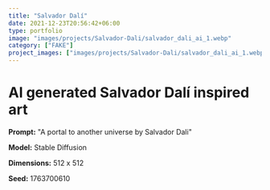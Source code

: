 ```yaml
---
title: "Salvador Dalí"
date: 2021-12-23T20:56:42+06:00
type: portfolio
image: "images/projects/Salvador-Dali/salvador_dali_ai_1.webp"
category: ["FAKE"]
project_images: ["images/projects/Salvador-Dali/salvador_dali_ai_1.webp"]
---
```


# AI generated Salvador Dalí inspired art

**Prompt:** "A portal to another universe by Salvador Dali"

**Model:** Stable Diffusion

**Dimensions:** 512 x 512

**Seed:** 1763700610